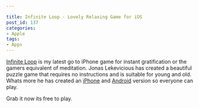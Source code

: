 ```yaml
---

title: Infinite Loop - Lovely Relaxing Game for iOS
post_id: 137
categories: 
- Apple
tags:
- Apps
---
```


[Infinite Loop](http://loopgame.co) is my latest go to iPhone game for instant gratification or the gamers equivalent of meditation. Jonas Lekevicious has created a beautiful puzzle game that requires no instructions and is suitable for young and old. Whats more he has created an 
[iPhone](https://itunes.apple.com/us/app/infinite-loop/id977028266?mt=8) and 
[Android](https://play.google.com/store/apps/details?id=com.balysv.loop) version so everyone can play.

Grab it now its free to play.